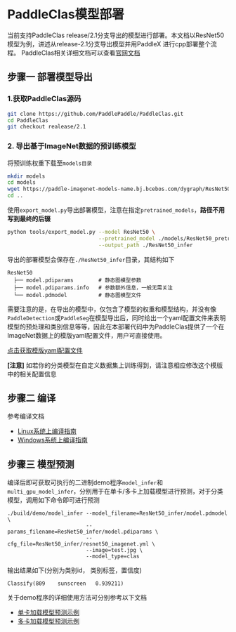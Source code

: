# PaddleClas模型部署

当前支持PaddleClas release/2.1分支导出的模型进行部署。本文档以ResNet50模型为例，讲述从release-2.1分支导出模型并用PaddleX 进行cpp部署整个流程。 PaddleClas相关详细文档可以查看[官网文档](https://github.com/PaddlePaddle/PaddleClas/blob/release/2.1/README_cn.md)



## 步骤一 部署模型导出

### 1.获取PaddleClas源码

```sh
git clone https://github.com/PaddlePaddle/PaddleClas.git
cd PaddleClas
git checkout realease/2.1
```

### 2. 导出基于ImageNet数据的预训练模型

将预训练权重下载至`models目录`

```sh
mkdir models
cd models
wget https://paddle-imagenet-models-name.bj.bcebos.com/dygraph/ResNet50_pretrained.pdparams
cd ..
```

使用`export_model.py`导出部署模型，注意在指定`pretrained_models`，**路径不用写到最终的后辍**

```sh
python tools/export_model.py --model ResNet50 \
                             --pretrained_model ./models/ResNet50_pretrained \
                             --output_path ./ResNet50_infer
```

导出的部署模型会保存在`./ResNet50_infer`目录，其结构如下

```
ResNet50
  ├── model.pdiparams        # 静态图模型参数
  ├── model.pdiparams.info   # 参数额外信息，一般无需关注
  └── model.pdmodel          # 静态图模型文件
```



需要注意的是，在导出的模型中，仅包含了模型的权重和模型结构，并没有像`PaddleDetection`或`PaddleSeg`在模型导出后，同时给出一个yaml配置文件来表明模型的预处理和类别信息等等，因此在本部署代码中为PaddleClas提供了一个在ImageNet数据上的模版yaml配置文件，用户可直接使用。

[点击获取模版yaml配置文件](../../../resources/resnet50_imagenet.yml)

**[注意]** 如若你的分类模型在自定义数据集上训练得到，请注意相应修改这个模版中的相关配置信息



## 步骤二 编译

参考编译文档

- [Linux系统上编译指南](../compile/paddle/linux.md)
- [Windows系统上编译指南](../compile/paddle/windows.md)



## 步骤三 模型预测

编译后即可获取可执行的二进制demo程序`model_infer`和`multi_gpu_model_infer`，分别用于在单卡/多卡上加载模型进行预测，对于分类模型，调用如下命令即可进行预测

```
./build/demo/model_infer --model_filename=ResNet50_infer/model.pdmodel \
                         --params_filename=ResNet50_infer/model.pdiparams \
                         --cfg_file=ResNet50_infer/resnet50_imagenet.yml \
                         --image=test.jpg \
                         --model_type=clas
```

输出结果如下(分别为类别id， 类别标签，置信度)

```
Classify(809    sunscreen   0.939211)
```

关于demo程序的详细使用方法可分别参考以下文档

- [单卡加载模型预测示例](../demo/model_infer.md)
- [多卡加载模型预测示例](../demo/multi_gpu_model_infer.md)
